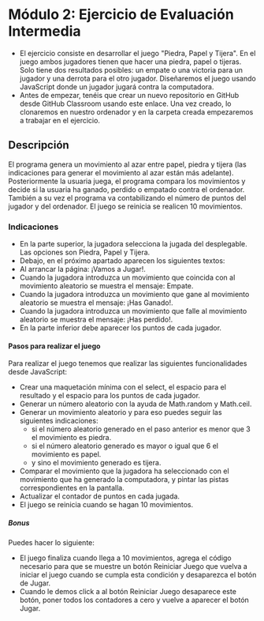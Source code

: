 # Módulo 2: Ejercicio de Evaluación Intermedia

- El ejercicio consiste en desarrollar el juego "Piedra, Papel y Tijera". En el juego ambos jugadores tienen que
  hacer una piedra, papel o tijeras. Solo tiene dos resultados posibles: un empate o una victoria para un
  jugador y una derrota para el otro jugador. Diseñaremos el juego usando JavaScript donde un jugador
  jugará contra la computadora.
- Antes de empezar, tenéis que crear un nuevo repositorio en GitHub desde GitHub Classroom usando este
  enlace. Una vez creado, lo clonaremos en nuestro ordenador y en la carpeta creada empezaremos a
  trabajar en el ejercicio.

## Descripción

El programa genera un movimiento al azar entre papel, piedra y tijera (las indicaciones para generar el
movimiento al azar están más adelante). Posteriormente la usuaria juega, el programa compara los
movimientos y decide si la usuaria ha ganado, perdido o empatado contra el ordenador. También a su vez el
programa va contabilizando el número de puntos del jugador y del ordenador. El juego se reinicia se
realicen 10 movimientos.

### Indicaciones

- En la parte superior, la jugadora selecciona la jugada del desplegable. Las opciones son Piedra, Papel y Tijera.
- Debajo, en el próximo apartado aparecen los siguientes textos:
- Al arrancar la página: ¡Vamos a Jugar!.
- Cuando la jugadora introduzca un movimiento que coincida con al movimiento aleatorio se muestra el mensaje: Empate.
- Cuando la jugadora introduzca un movimiento que gane al movimiento aleatorio se muestra el mensaje: ¡Has Ganado!.
- Cuando la jugadora introduzca un movimiento que falle al movimiento aleatorio se muestra el mensaje: ¡Has perdido!.
- En la parte inferior debe aparecer los puntos de cada jugador.

#### Pasos para realizar el juego

Para realizar el juego tenemos que realizar las siguientes funcionalidades desde JavaScript:

- Crear una maquetación mínima con el select, el espacio para el resultado y el espacio para los puntos de cada jugador.
- Generar un número aleatorio con la ayuda de Math.random y Math.ceil.
- Generar un movimiento aleatorio y para eso puedes seguir las siguientes indicaciones:
  - si el número aleatorio generado en el paso anterior es menor que 3 el movimiento es piedra.
  - si el número aleatorio generado es mayor o igual que 6 el movimiento es papel.
  - y sino el movimiento generado es tijera.
- Comparar el movimiento que la jugadora ha seleccionado con el movimiento que ha generado la computadora, y pintar las pistas correspondientes en la pantalla.
- Actualizar el contador de puntos en cada jugada.
- El juego se reinicia cuando se hagan 10 movimientos.

##### Bonus

Puedes hacer lo siguiente:

- El juego finaliza cuando llega a 10 movimientos, agrega el código necesario para que se muestre un
  botón Reiniciar Juego que vuelva a iniciar el juego cuando se cumpla esta condición y desaparezca
  el botón de Jugar.
- Cuando le demos click a al botón Reiniciar Juego desaparece este botón, poner todos los
  contadores a cero y vuelve a aparecer el botón Jugar.
